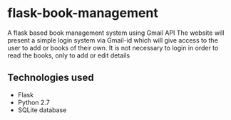 # flask-book-management
A flask based book management system using Gmail API
The website will present a simple login system via Gmail-id which will give access to the user to add or books of their own.
It is not necessary to login in order to read the books, only to add or edit details

## Technologies used
- Flask
- Python 2.7
- SQLite database
